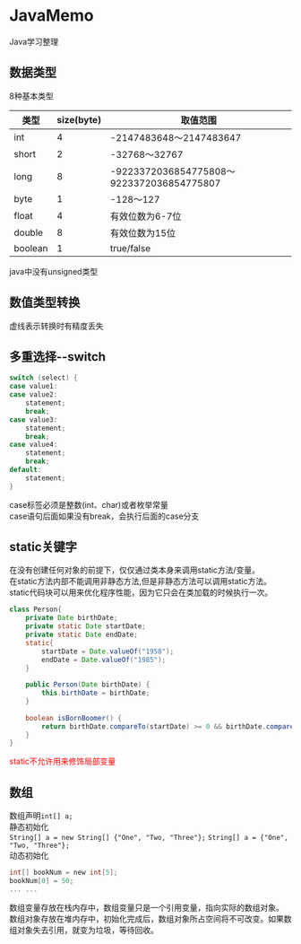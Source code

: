 # JavaMemo

Java学习整理

## 数据类型

8种基本类型

| 类型      | size(byte) | 取值范围                |
| --------- | ---------- | ----------------------- |
| int       | 4          | -2147483648～2147483647 |
| short     | 2          | -32768～32767           |
| long      | 8          | -9223372036854775808～9223372036854775807 |
| byte      | 1          | -128～127               |
| float     | 4          | 有效位数为6-7位         |
| double    | 8          | 有效位数为15位          |
| boolean   | 1          | true/false              |
java中没有unsigned类型

## 数值类型转换

虚线表示转换时有精度丢失

## 多重选择--switch
```c
switch (select) {
case value1:
case value2:
    statement;
    break;
case value3:
    statement;
    break;
case value4:
    statement;
    break;
default:
    statement;
}
```
case标签必须是整数(int、char)或者枚举常量  
case语句后面如果没有break，会执行后面的case分支

## static关键字
在没有创建任何对象的前提下，仅仅通过类本身来调用static方法/变量。  
在static方法内部不能调用非静态方法,但是非静态方法可以调用static方法。  
static代码块可以用来优化程序性能，因为它只会在类加载的时候执行一次。  
```java
class Person{
    private Date birthDate;
    private static Date startDate;
    private static Date endDate;
    static{
        startDate = Date.valueOf("1958");
        endDate = Date.valueOf("1985");
    }
     
    public Person(Date birthDate) {
        this.birthDate = birthDate;
    }
     
    boolean isBornBoomer() {
        return birthDate.compareTo(startDate) >= 0 && birthDate.compareTo(endDate) < 0;
    }
}
```
<font color=red>static不允许用来修饰局部变量</font>

## 数组
数组声明`int[] a;`  
静态初始化  
`String[] a = new String[] {"One", "Two, "Three"};` `String[] a = {"One", "Two, "Three"};`  
动态初始化  
```c
int[] bookNum = new int[5];
bookNum[0] = 50;
... ...
```
数组变量存放在栈内存中，数组变量只是一个引用变量，指向实际的数组对象。  
数组对象存放在堆内存中，初始化完成后，数组对象所占空间将不可改变。如果数组对象失去引用，就变为垃圾，等待回收。
